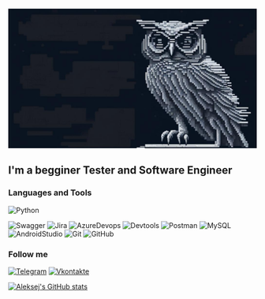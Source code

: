 ![Header](https://github.com/Push-1UP2/Push-1UP2/blob/main/assets/kandinsky-download-1700682675464.png)

## I'm a begginer Tester and Software Engineer

### Languages and Tools
![Python](https://img.shields.io/badge/-Python-090909?style=for-the-badge&logo=Python)

![Swagger](https://img.shields.io/badge/-Swagger-090909?style=for-the-badge&logo=Swagger)
![Jira](https://img.shields.io/badge/-Jira-090909?style=for-the-badge&logo=Jira&logoColor=0053CD)
![AzureDevops](https://img.shields.io/badge/-Azure_Devops-090909?style=for-the-badge&logo=AzureDevops&logoColor=0078D7)
![Devtools](https://img.shields.io/badge/-Devtools-090909?style=for-the-badge&logo=GoogleChrome)
![Postman](https://img.shields.io/badge/-Postman-090909?style=for-the-badge&logo=Postman)
![MySQL](https://img.shields.io/badge/-MySQL-090909?style=for-the-badge&logo=MySQL)
![AndroidStudio](https://img.shields.io/badge/-Android_Studio-090909?style=for-the-badge&logo=AndroidStudio)
![Git](https://img.shields.io/badge/-Git-090909?style=for-the-badge&logo=Git)
![GitHub](https://img.shields.io/badge/-GitHub-090909?style=for-the-badge&logo=GitHub)
<!-- ![Parawise](https://img.shields.io/badge/-Parawise-090909?style=for-the-badge&logo=Parawise) -->
<!-- ![Qase](https://img.shields.io/badge/-Qase-090909?style=for-the-badge&logo=Qase) -->
<!-- ![Testit](https://img.shields.io/badge/-Testit-090909?style=for-the-badge&logo=Testit) -->
<!-- ![Youtrack](https://img.shields.io/badge/-Youtrack-090909?style=for-the-badge&logo=Youtrack) -->
<!-- ![SoapUI](https://img.shields.io/badge/-SoapUI-090909?style=for-the-badge&logo=SoapUI) -->
<!-- ![CharlesProxy](https://img.shields.io/badge/-Charles_Proxy-090909?style=for-the-badge&logo=CharlesProxy) -->
<!-- ![Fiddler](https://img.shields.io/badge/-Fiddler-090909?style=for-the-badge&logo=Fiddler) -->

### Follow me
[![Telegram](https://img.shields.io/badge/-Telegram-090909?style=for-the-badge&logo=Telegram)](https://t.me/Push_1UP)
[![Vkontakte](https://img.shields.io/badge/-Vkontakte-090909?style=for-the-badge&logo=Vk&logoColor=4F7DB3)](https://vk.com/push_1up)

[![Aleksej's GitHub stats](https://github-readme-stats.vercel.app/api?username=Push-1UP2&show_icons=true)](https://github.com/anuraghazra/github-readme-stats)